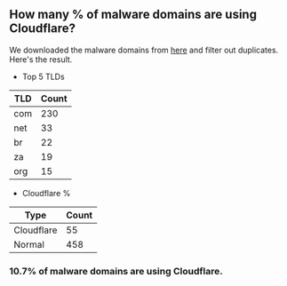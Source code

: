 ## How many % of malware domains are using Cloudflare?


We downloaded the malware domains from [here](https://urlhaus.abuse.ch) and filter out duplicates.
Here's the result.


[//]: # (start replacement)


- Top 5 TLDs

| TLD | Count |
| --- | --- |
| com | 230 |
| net | 33 |
| br | 22 |
| za | 19 |
| org | 15 |


- Cloudflare %

| Type | Count |
| --- | --- |
| Cloudflare | 55 |
| Normal | 458 |


### 10.7% of malware domains are using Cloudflare.